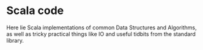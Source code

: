 # Scala code

Here lie Scala implementations of common Data Structures and Algorithms, as well as tricky practical things like IO and useful tidbits from the standard library.